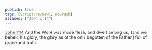 ```yaml
---
publish: true
tags: [Scripture/NewT, noGraph]
aliases: ["John 1:14"]
---
```

[John 1:14](https://churchofjesuschrist.org/study/scriptures/nt/john/1?lang=eng&id=p14#p14) And the Word was made flesh, and dwelt among us, (and we beheld his glory, the glory as of the only begotten of the Father,) full of grace and truth.
